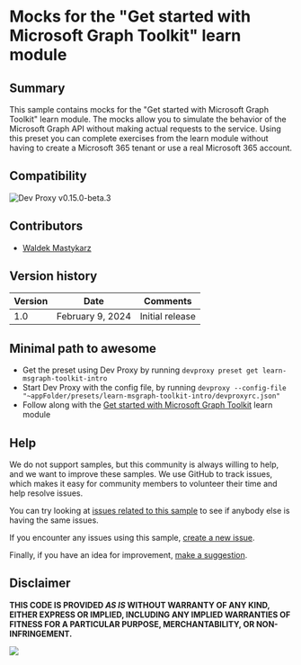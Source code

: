 # Mocks for the "Get started with Microsoft Graph Toolkit" learn module

## Summary

This sample contains mocks for the "Get started with Microsoft Graph Toolkit" learn module. The mocks allow you to simulate the behavior of the Microsoft Graph API without making actual requests to the service. Using this preset you can complete exercises from the learn module without having to create a Microsoft 365 tenant or use a real Microsoft 365 account.

## Compatibility

![Dev Proxy v0.15.0-beta.3](https://img.shields.io/badge/devproxy-v0.15.0--beta.3-orange.svg)

## Contributors

- [Waldek Mastykarz](https://github.com/waldekmastykarz)

## Version history

Version|Date|Comments
-------|----|--------
1.0|February 9, 2024|Initial release

## Minimal path to awesome

- Get the preset using Dev Proxy by running `devproxy preset get learn-msgraph-toolkit-intro`
- Start Dev Proxy with the config file, by running `devproxy --config-file "~appFolder/presets/learn-msgraph-toolkit-intro/devproxyrc.json"`
- Follow along with the [Get started with Microsoft Graph Toolkit](https://learn.microsoft.com/training/modules/msgraph-toolkit-intro/) learn module

## Help

We do not support samples, but this community is always willing to help, and we want to improve these samples. We use GitHub to track issues, which makes it easy for  community members to volunteer their time and help resolve issues.

You can try looking at [issues related to this sample](https://github.com/pnp/proxy-samples/issues?q=label%3A%22sample%3A%learn-msgraph-toolkit-intro%22) to see if anybody else is having the same issues.

If you encounter any issues using this sample, [create a new issue](https://github.com/pnp/proxy-samples/issues/new).

Finally, if you have an idea for improvement, [make a suggestion](https://github.com/pnp/proxy-samples/issues/new).

## Disclaimer

**THIS CODE IS PROVIDED *AS IS* WITHOUT WARRANTY OF ANY KIND, EITHER EXPRESS OR IMPLIED, INCLUDING ANY IMPLIED WARRANTIES OF FITNESS FOR A PARTICULAR PURPOSE, MERCHANTABILITY, OR NON-INFRINGEMENT.**

![](https://m365-visitor-stats.azurewebsites.net/SamplesGallery/pnp-devproxy-learn-msgraph-toolkit-intro)
